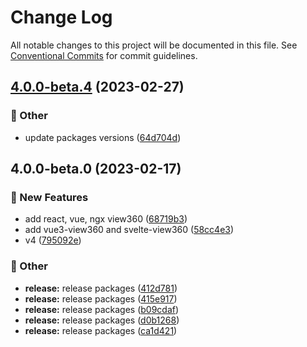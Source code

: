 # Change Log

All notable changes to this project will be documented in this file.
See [Conventional Commits](https://conventionalcommits.org) for commit guidelines.

## [4.0.0-beta.4](https://github.com/naver/egjs-view360/compare/@egjs/ngx-view360@4.0.0-beta.0...@egjs/ngx-view360@4.0.0-beta.4) (2023-02-27)


### :mega: Other

* update packages versions ([64d704d](https://github.com/naver/egjs-view360/commit/64d704dde25002931fb7422a817a6322542b66eb))



## 4.0.0-beta.0 (2023-02-17)


### :rocket: New Features

* add react, vue, ngx view360 ([68719b3](https://github.com/naver/egjs-view360/commit/68719b3b6dbe00297c8c35407981096ebae1b9e4))
* add vue3-view360 and svelte-view360 ([58cc4e3](https://github.com/naver/egjs-view360/commit/58cc4e39e6ff20051a0fd4b61bd3d902ea586034))
* v4 ([795092e](https://github.com/naver/egjs-view360/commit/795092e23fce5af9d578cf44ae7a74d841249780))


### :mega: Other

* **release:** release packages ([412d781](https://github.com/naver/egjs-view360/commit/412d78154e04f25952025257284c76d7f8202bd5))
* **release:** release packages ([415e917](https://github.com/naver/egjs-view360/commit/415e9173f80b39a82c0325355e2f6fdfbd7ab97f))
* **release:** release packages ([b09cdaf](https://github.com/naver/egjs-view360/commit/b09cdaf36be958b13718f7731dbbab3cb6b9c186))
* **release:** release packages ([d0b1268](https://github.com/naver/egjs-view360/commit/d0b12680f9a787cc77df3e5231c919c376241e2e))
* **release:** release packages ([ca1d421](https://github.com/naver/egjs-view360/commit/ca1d421da01e39faded9194f64557d563a28b175))

